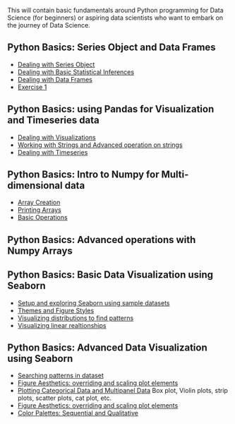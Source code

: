 
This will contain basic fundamentals around Python programming for Data Science (for beginners) or aspiring data scientists who want to embark on the journey of Data Science.

## Python Basics: Series Object and Data Frames
- [Dealing with Series Object](/Python/Basics/Python_SeriesObject.ipynb)
- [Dealing with Basic Statistical Inferences](/Python/Basics/Python_Stats.ipynb)
- [Dealing with Data Frames](/Python/Basics/Python_DataFrames.ipynb)
- [Exercise 1](/Python/Basics/Python_Exercise1.ipynb)

## Python Basics: using Pandas for Visualization and Timeseries data
- [Dealing with Visualizations](/Python/Basics/Python_Visualizations.ipynb)
- [Working with Strings and Advanced operation on strings](/Python/Basics/Python_StringData.ipynb)
- [Dealing with Timeseries](/Python/Basics/Python_Timeseries.ipynb)

## Python Basics: Intro to Numpy for Multi-dimensional data
- [Array Creation](/Python/Basics/Python_ArrayCreation.ipynb)
- [Printing Arrays](/Python/Basics/Python_PrintingArrays.ipynb)
- [Basic Operations](/Python/Basics/Python_BasicOperations.ipynb)

## Python Basics: Advanced operations with Numpy Arrays

## Python Basics: Basic Data Visualization using Seaborn

- [Setup and exploring Seaborn using sample datasets](/Python/Basics/SetupAndExploringPollutionDataset.ipynb)
- [Themes and Figure Styles](/Python/Basics/ThemesAndFigureStyles.ipynb)
- [Visualizing distributions to find patterns](/Python/Basics/VisualizingDistributionsToFindPatterns.ipynb)
- [Visualizing linear realtionships](/Python/Basics/VisualizingLinearRealtionships.ipynb)

## Python Basics: Advanced Data Visualization using Seaborn

- [Searching patterns in dataset](/Python/Basics/Absenteeism_at_work_dataset.ipynb)
- [Figure Aesthetics: overriding and scaling plot elements](/Python/Basics/FigureAesthetics.ipynb)
- [Plotting Categorical Data and Multipanel Data](/Python/Basics/CategoricalDataAndMultipanelData.ipynb) Box plot, Violin plots, strip plots, scatter plots, cat plot, etc.
- [Figure Aesthetics: overriding and scaling plot elements](/Python/Basics/DataSubsetsUsingTheFacetGrid.ipynb)
- [Color Palettes: Sequential and Qualitative](/Python/Basics/ColorPalettes.ipynb)
